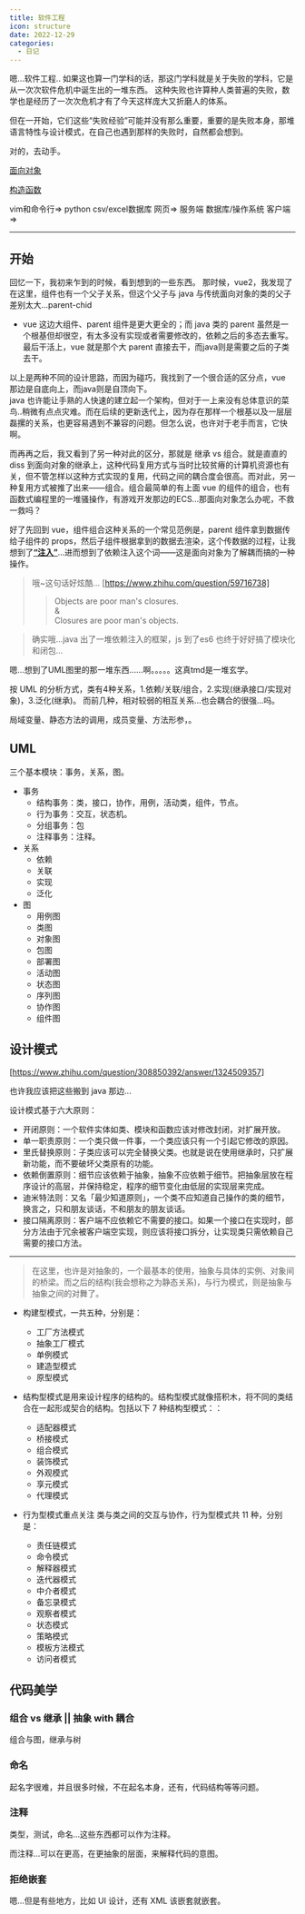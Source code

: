 ```yaml
---
title: 软件工程
icon: structure
date: 2022-12-29
categories:
  - 日记
---
```


嗯...软件工程..
如果这也算一门学科的话，那这门学科就是关于失败的学科，它是从一次次软件危机中诞生出的一堆东西。
这种失败也许算种人类普遍的失败，数学也是经历了一次次危机才有了今天这样庞大又折磨人的体系。

但在一开始，它们这些“失败经验”可能并没有那么重要，重要的是失败本身，那堆语言特性与设计模式，在自己也遇到那样的失败时，自然都会想到。

对的，去动手。

[面向对象](../practice/vue-waterfall.md/#object)

[构造函数](../practice/canvas/bumping-balls.md/#2023-01-08)

vim和命令行=>
python csv/excel数据库 网页=>
服务端 数据库/操作系统 客户端=>

---

## 开始

回忆一下，我初来乍到的时候，看到想到的一些东西。
那时候，vue2，我发现了在这里，组件也有一个父子关系，但这个父子与 java 与传统面向对象的类的父子差别太大...parent-chid

- vue 这边大组件、parent 组件是更大更全的；而 java 类的 parent 虽然是一个根基但却很空，有太多没有实现或者需要修改的，依赖之后的多态去重写。最后干活上，vue 就是那个大 parent 直接去干，而java则是需要之后的子类去干。

以上是两种不同的设计思路，而因为碰巧，我找到了一个很合适的区分点，vue 那边是自底向上，而java则是自顶向下。  
java 也许能让手熟的人快速的建立起一个架构，但对于一上来没有总体意识的菜鸟..稍微有点点灾难。而在后续的更新迭代上，因为存在那样一个根基以及一层层磊摞的关系，也更容易遇到不兼容的问题。但怎么说，也许对于老手而言，它快啊。

而再再之后，我又看到了另一种对此的区分，那就是 继承 vs 组合。就是直直的 diss 到面向对象的继承上，这种代码复用方式与当时比较贫瘠的计算机资源也有关，但不管怎样以这种方式实现的复用，代码之间的耦合度会很高。而对此，另一种复用方式被推了出来——组合。组合最简单的有上面 vue 的组件的组合，也有函数式编程里的一堆骚操作，有游戏开发那边的ECS...那面向对象怎么办呢，不救一救吗？

好了先回到 vue，组件组合这种关系的一个常见范例是，parent 组件拿到数据传给子组件的 props，然后子组件根据拿到的数据去渲染，这个传数据的过程，让我想到了[**“注入”**](../philosophy/strange-things.md/#props)...进而想到了依赖注入这个词——这是面向对象为了解耦而搞的一种操作。

>哦~这句话好炫酷...
[https://www.zhihu.com/question/59716738]
>>Objects are poor man's closures.   
&  
Closures are poor man's objects.

>确实哦...java 出了一堆依赖注入的框架，js 到了es6 也终于好好搞了模块化和闭包...

嗯...想到了UML图里的那一堆东西......啊。。。。。这真tmd是一堆玄学。

按 UML 的分析方式，类有4种关系，1.依赖/关联/组合，2.实现(继承接口/实现对象)，3.泛化(继承)。
而前几种，相对较弱的相互关系...也会耦合的很强...吗。

局域变量、静态方法的调用，成员变量、方法形参，。

## UML

三个基本模块：事务，关系，图。

- 事务
  - 结构事务：类，接口，协作，用例，活动类，组件，节点。
  - 行为事务：交互，状态机。
  - 分组事务：包
  - 注释事务：注释。
- 关系
  - 依赖
  - 关联
  - 实现
  - 泛化
- 图
  - 用例图
  - 类图
  - 对象图
  - 包图
  - 部署图
  - 活动图
  - 状态图
  - 序列图
  - 协作图
  - 组件图

## 设计模式

[https://www.zhihu.com/question/308850392/answer/1324509357]

也许我应该把这些搬到 java 那边...

设计模式基于六大原则：

- 开闭原则：一个软件实体如类、模块和函数应该对修改封闭，对扩展开放。
- 单一职责原则：一个类只做一件事，一个类应该只有一个引起它修改的原因。
- 里氏替换原则：子类应该可以完全替换父类。也就是说在使用继承时，只扩展新功能，而不要破坏父类原有的功能。
- 依赖倒置原则：细节应该依赖于抽象，抽象不应依赖于细节。把抽象层放在程序设计的高层，并保持稳定，程序的细节变化由低层的实现层来完成。
- 迪米特法则：又名「最少知道原则」，一个类不应知道自己操作的类的细节，换言之，只和朋友谈话，不和朋友的朋友谈话。
- 接口隔离原则：客户端不应依赖它不需要的接口。如果一个接口在实现时，部分方法由于冗余被客户端空实现，则应该将接口拆分，让实现类只需依赖自己需要的接口方法。

---

>在这里，也许是对抽象的，一个最基本的使用，抽象与具体的实例、对象间的桥梁。而之后的结构(我会想称之为静态关系)，与行为模式，则是抽象与抽象之间的对舞了。

- 构建型模式，一共五种，分别是：
  - 工厂方法模式
  - 抽象工厂模式
  - 单例模式
  - 建造型模式
  - 原型模式

- 结构型模式是用来设计程序的结构的。结构型模式就像搭积木，将不同的类结合在一起形成契合的结构。包括以下 7 种结构型模式：：
  - 适配器模式
  - 桥接模式
  - 组合模式
  - 装饰模式
  - 外观模式
  - 享元模式
  - 代理模式

- 行为型模式重点关注 类与类之间的交互与协作，行为型模式共 11 种，分别是：
  - 责任链模式
  - 命令模式
  - 解释器模式
  - 迭代器模式
  - 中介者模式
  - 备忘录模式
  - 观察者模式
  - 状态模式
  - 策略模式
  - 模板方法模式
  - 访问者模式

## 代码美学

### 组合 vs 继承 || 抽象 with 耦合

组合与图，继承与树

### 命名

起名字很难，并且很多时候，不在起名本身，还有，代码结构等等问题。

### 注释

类型，测试，命名...这些东西都可以作为注释。

而注释...可以在更高，在更抽象的层面，来解释代码的意图。

### 拒绝嵌套

嗯...但是有些地方，比如 UI 设计，还有 XML 该嵌套就嵌套。
